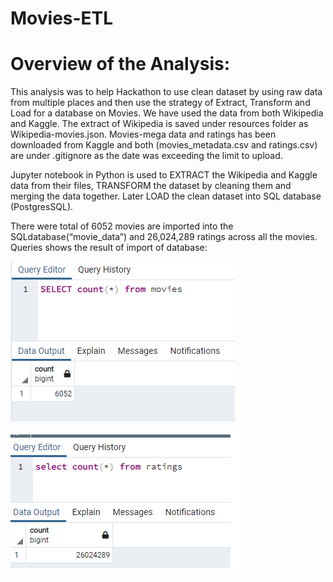 # Movies-ETL
# Overview of the Analysis: 
This analysis was to help Hackathon to use clean dataset by using raw data from multiple places and then use the strategy of Extract, Transform and Load for a database on Movies. We have used the data from both Wikipedia and Kaggle. The extract of Wikipedia is saved under resources folder as Wikipedia-movies.json. Movies-mega data and ratings has been downloaded from Kaggle and both (movies_metadata.csv and ratings.csv) are under .gitignore as the date was exceeding the limit to upload.

Jupyter notebook in Python is used to EXTRACT the Wikipedia and Kaggle data from their files, TRANSFORM the dataset by cleaning them and merging the data together. Later LOAD the clean dataset into SQL database (PostgresSQL). 

There were total of 6052 movies are imported into the SQLdatabase(“movie_data”) and 26,024,289 ratings across all the movies. Queries shows the result of import of database: 

![Movies-ETL](https://github.com/Zainak94/Movies-ETL/blob/main/Resources/movies_query.PNG)

![Movies-ETL](https://github.com/Zainak94/Movies-ETL/blob/main/Resources/ratings_query.png)

